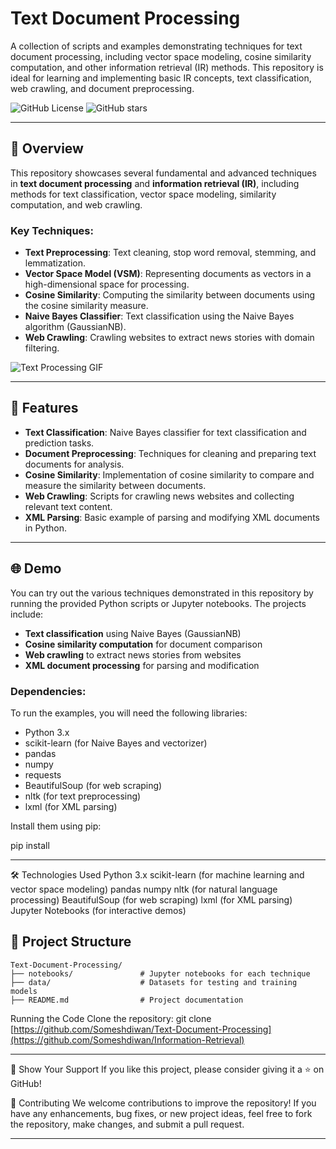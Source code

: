 # Text Document Processing

A collection of scripts and examples demonstrating techniques for text document processing, including vector space modeling, cosine similarity computation, and other information retrieval (IR) methods. 
This repository is ideal for learning and implementing basic IR concepts, text classification, web crawling, and document preprocessing.

![GitHub License](https://img.shields.io/github/license/Someshdiwan/Information-Retrieval)
![GitHub stars](https://img.shields.io/github/stars/Someshdiwan/Information-Retrieval)

---

## 🚀 Overview

This repository showcases several fundamental and advanced techniques in **text document processing** and **information retrieval (IR)**, including methods for text classification, vector space modeling, similarity computation, and web crawling.

### Key Techniques:

- **Text Preprocessing**: Text cleaning, stop word removal, stemming, and lemmatization.
- **Vector Space Model (VSM)**: Representing documents as vectors in a high-dimensional space for processing.
- **Cosine Similarity**: Computing the similarity between documents using the cosine similarity measure.
- **Naive Bayes Classifier**: Text classification using the Naive Bayes algorithm (GaussianNB).
- **Web Crawling**: Crawling websites to extract news stories with domain filtering.

![Text Processing GIF]([https://media.giphy.com/media/cuo04RbNbCFjy/giphy-downsized.gif](https://cdn.dribbble.com/users/19894/screenshots/3359384/grammerly-keyboard.gif))

---

## 🔧 Features

- **Text Classification**: Naive Bayes classifier for text classification and prediction tasks.
- **Document Preprocessing**: Techniques for cleaning and preparing text documents for analysis.
- **Cosine Similarity**: Implementation of cosine similarity to compare and measure the similarity between documents.
- **Web Crawling**: Scripts for crawling news websites and collecting relevant text content.
- **XML Parsing**: Basic example of parsing and modifying XML documents in Python.

---

## 🌐 Demo

You can try out the various techniques demonstrated in this repository by running the provided Python scripts or Jupyter notebooks. The projects include:
- **Text classification** using Naive Bayes (GaussianNB)
- **Cosine similarity computation** for document comparison
- **Web crawling** to extract news stories from websites
- **XML document processing** for parsing and modification

### Dependencies:

To run the examples, you will need the following libraries:
- Python 3.x
- scikit-learn (for Naive Bayes and vectorizer)
- pandas
- numpy
- requests
- BeautifulSoup (for web scraping)
- nltk (for text preprocessing)
- lxml (for XML parsing)

Install them using pip:

pip install

---

🛠️ Technologies Used
Python 3.x
scikit-learn (for machine learning and vector space modeling)
pandas
numpy
nltk (for natural language processing)
BeautifulSoup (for web scraping)
lxml (for XML parsing)
Jupyter Notebooks (for interactive demos)

## 📂 Project Structure

```plaintext
Text-Document-Processing/
├── notebooks/               # Jupyter notebooks for each technique
├── data/                    # Datasets for testing and training models
├── README.md                # Project documentation
```
Running the Code
Clone the repository: 
git clone [https://github.com/Someshdiwan/Text-Document-Processing](https://github.com/Someshdiwan/Information-Retrieval)

---

🌟 Show Your Support
If you like this project, please consider giving it a ⭐ on GitHub!

🤝 Contributing
We welcome contributions to improve the repository! If you have any enhancements, bug fixes, or new project ideas, feel free to fork the repository, make changes, and submit a pull request.

---

